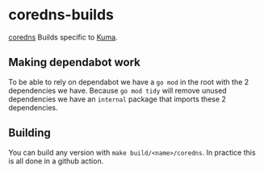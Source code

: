 # coredns-builds

[coredns](https://github.com/coredns/coredns) Builds specific to [Kuma](https://github.com/kumahq/kuma).

## Making dependabot work 

To be able to rely on dependabot we have a `go mod` in the root with the 2 dependencies we have. Because `go mod tidy` will remove
unused dependencies we have an `internal` package that imports these 2 dependencies.

## Building

You can build any version with `make build/<name>/coredns`.
In practice this is all done in a github action.
